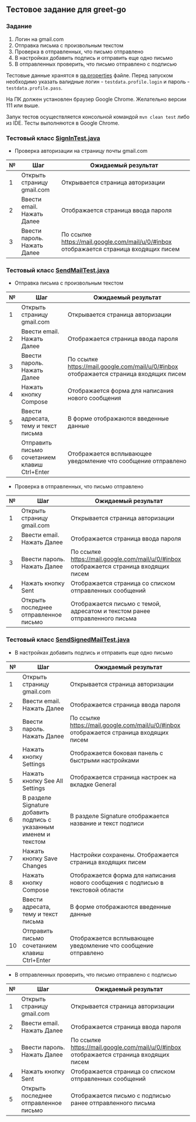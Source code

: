 ## Тестовое задание для greet-go

### Задание
1. Логин на gmail.com
2. Отправка письма с произвольным текстом
3. Проверка в отправленных, что письмо отправлено
4. В настройках добавить подпись и отправить еще одно письмо
5. В отправленных проверить, что письмо отправлено с подписью

Тестовые данные хранятся в [qa.properties](src/test/resources/qa.properties) файле. Перед запуском необходимо указать валидные логин - `testdata.profile.login` и пароль - `testdata.profile.pass`.

На ПК должен установлен браузер Google Chrome. Желательно версии 111 или выше.

Запук тестов осуществляется консольной командой `mvn clean test` либо из IDE. Тесты выполняются в Google Chrome.

### Тестовый класс [SignInTest.java](src/test/java/com/gmail/test/SignInTest.java)
  * Проверка авторизации на страницу почты gmail.com

| №   | Шаг                         | Ожидаемый результат                                                                    |
|-----|-----------------------------|----------------------------------------------------------------------------------------|
| 1   | Открыть страницу gmail.com  | Открывается страница авторизации                                                       |
| 2   | Ввести email. Нажать Далее  | Отображается страница ввода пароля                                                     |
| 3   | Ввести пароль. Нажать Далее | По ссылке https://mail.google.com/mail/u/0/#inbox отображается страница входящих писем |

### Тестовый класс [SendMailTest.java](src/test/java/com/gmail/test/SendMailTest.java)
* Отправка письма с произвольным текстом

| №   | Шаг                                           | Ожидаемый результат                                                                    |
|-----|-----------------------------------------------|----------------------------------------------------------------------------------------|
| 1   | Открыть страницу gmail.com                    | Открывается страница авторизации                                                       |
| 2   | Ввести email. Нажать Далее                    | Отображается страница ввода пароля                                                     |
| 3   | Ввести пароль. Нажать Далее                   | По ссылке https://mail.google.com/mail/u/0/#inbox отображается страница входящих писем |
| 4   | Нажать кнопку Compose                         | Отображается форма для написания нового сообщения                                      |
| 5   | Ввести адресата, тему и текст письма          | В форме отображаются введенные данные                                                  |
| 6   | Отправить письмо сочетанием клавиш Ctrl+Enter | Отображается всплывающее уведомление что сообщение отправлено                          |

  * Проверка в отправленных, что письмо отправлено

| №   | Шаг                                           | Ожидаемый результат                                                                    |
|-----|-----------------------------------------------|----------------------------------------------------------------------------------------|
| 1   | Открыть страницу gmail.com                    | Открывается страница авторизации                                                       |
| 2   | Ввести email. Нажать Далее                    | Отображается страница ввода пароля                                                     |
| 3   | Ввести пароль. Нажать Далее                   | По ссылке https://mail.google.com/mail/u/0/#inbox отображается страница входящих писем |
| 4   | Нажать кнопку Sent                            | Отображается страница со списком отправленных сообщений                                |
| 5   | Открыть последнее отправленное письмо         | Отображается письмо с темой, адресатом и текстом ранее отправленного письма            |

### Тестовый класс [SendSignedMailTest.java](src/test/java/com/gmail/test/SendSignedMailTest.java)
* В настройках добавить подпись и отправить еще одно письмо

| №   | Шаг                                                               | Ожидаемый результат                                                                    |
|-----|-------------------------------------------------------------------|----------------------------------------------------------------------------------------|
| 1   | Открыть страницу gmail.com                                        | Открывается страница авторизации                                                       |
| 2   | Ввести email. Нажать Далее                                        | Отображается страница ввода пароля                                                     |
| 3   | Ввести пароль. Нажать Далее                                       | По ссылке https://mail.google.com/mail/u/0/#inbox отображается страница входящих писем |
| 4   | Нажать кнопку Settings                                            | Отображается боковая панель с быстрыми настройками                                     |
| 5   | Нажать кнопку See All Settings                                    | Отображается страница настроек на вкладке General                                      |
| 6   | В разделе Signature добавить подпись с указанным именем и текстом | В разделе Signature отображается название и текст подписи                              |
| 7   | Нажать кнопку Save Changes                                        | Настройки сохранены. Отображается страница входящих писем                              |
| 8   | Нажать кнопку Compose                                             | Отображается форма для написания нового сообщения с подписью в текстовой области       |
| 9   | Ввести адресата, тему и текст письма                              | В форме отображаются введенные данные                                                  |
| 10  | Отправить письмо сочетанием клавиш Ctrl+Enter                     | Отображается всплывающее уведомление что сообщение отправлено                          |

* В отправленных проверить, что письмо отправлено с подписью

| №   | Шаг                                           | Ожидаемый результат                                                                    |
|-----|-----------------------------------------------|----------------------------------------------------------------------------------------|
| 1   | Открыть страницу gmail.com                    | Открывается страница авторизации                                                       |
| 2   | Ввести email. Нажать Далее                    | Отображается страница ввода пароля                                                     |
| 3   | Ввести пароль. Нажать Далее                   | По ссылке https://mail.google.com/mail/u/0/#inbox отображается страница входящих писем |
| 4   | Нажать кнопку Sent                            | Отображается страница со списком отправленных сообщений                                |
| 5   | Открыть последнее отправленное письмо         | Отображается письмо с подписью ранее отправленного письма                              |
